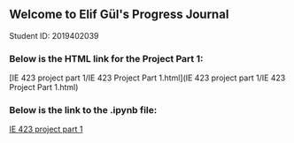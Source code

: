 ## Welcome to Elif Gül's Progress Journal
Student ID: 2019402039

### Below is the HTML link for the Project Part 1:

[IE 423 project part 1/IE 423 Project Part 1.html](IE 423 project part 1/IE 423 Project Part 1.html)

### Below is the link to the .ipynb file:

[IE 423 project part 1](https://github.com/BU-IE-423/fall-23-elifgul0/blob/7912480db38b2777ea648de68ac0318e06643af7/IE%20423%20project%20part%201/IE%20423%20Project%20Part1/Project_part1.ipynb)
